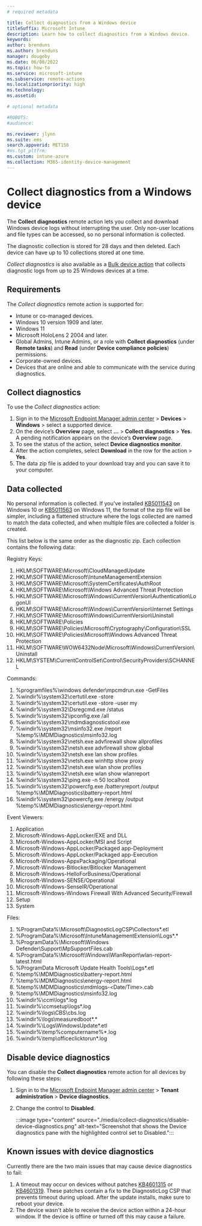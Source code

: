 ```yaml
---
# required metadata

title: Collect diagnostics from a Windows device
titleSuffix: Microsoft Intune
description: Learn how to collect diagnostics from a Windows device.
keywords:
author: brenduns
ms.author: brenduns
manager: dougeby
ms.date: 06/08/2022
ms.topic: how-to
ms.service: microsoft-intune
ms.subservice: remote-actions
ms.localizationpriority: high
ms.technology:
ms.assetid: 

# optional metadata

#ROBOTS:
#audience:

ms.reviewer: jlynn
ms.suite: ems
search.appverid: MET150
#ms.tgt_pltfrm:
ms.custom: intune-azure
ms.collection: M365-identity-device-management
---
```


# Collect diagnostics from a Windows device

The **Collect diagnostics** remote action lets you collect and download Windows device logs without interrupting the user. Only non-user locations and file types can be accessed, so no personal information is collected.

The diagnostic collection is stored for 28 days and then deleted. Each device can have up to 10 collections stored at one time.

*Collect diagnostics* is also available as a [Bulk device action](../remote-actions/bulk-device-actions.md) that collects diagnostic logs from up to 25 Windows devices at a time.

## Requirements

The *Collect diagnostics* remote action is supported for:

- Intune or co-managed devices.
- Windows 10 version 1909 and later.
- Windows 11
- Microsoft HoloLens 2 2004 and later.
- Global Admins, Intune Admins, or a role with **Collect diagnostics** (under **Remote tasks**) and **Read** (under **Device compliance policies**) permissions.
- Corporate-owned devices.
- Devices that are online and able to communicate with the service during diagnostics.

## Collect diagnostics

To use the *Collect diagnostics* action:

1. Sign in to the [Microsoft Endpoint Manager admin center](https://go.microsoft.com/fwlink/?linkid=2109431) > **Devices** > **Windows** > select a supported device.
2. On the device’s **Overview** page, select **…** >  **Collect diagnostics** > **Yes**. A pending notification appears on the device’s **Overview** page.
3. To see the status of the action, select **Device diagnostics monitor**.
4. After the  action completes, select **Download** in the row for the action > **Yes**.
5. The data zip file is added to your download tray and you can save it to your computer.

## Data collected

No personal information is collected. If you've installed [KB5011543](https://support.microsoft.com/topic/march-22-2022-kb5011543-os-builds-19042-1620-19043-1620-and-19044-1620-preview-4fe2d1c0-720f-47fe-9523-75339bc107a1) on Windows 10 or [KB5011563](https://support.microsoft.com/topic/march-28-2022-kb5011563-os-build-22000-593-preview-40df54c9-b5a9-42e5-ae1c-9a33ff91ca91) on Windows 11, the format of the zip file will be simpler, including a flattened structure where the logs collected are named to match the data collected, and when multiple files are collected a folder is created.  

This list below is the same order as the diagnostic zip.  Each collection contains the following data:

Registry Keys:

1. HKLM\SOFTWARE\Microsoft\CloudManagedUpdate
1. HKLM\SOFTWARE\Microsoft\IntuneManagementExtension
1. HKLM\SOFTWARE\Microsoft\SystemCertificates\AuthRoot
1. HKLM\SOFTWARE\Microsoft\Windows Advanced Threat Protection
1. HKLM\SOFTWARE\Microsoft\Windows\CurrentVersion\Authentication\LogonUI
1. HKLM\SOFTWARE\Microsoft\Windows\CurrentVersion\Internet Settings
1. HKLM\SOFTWARE\Microsoft\Windows\CurrentVersion\Uninstall
1. HKLM\SOFTWARE\Policies
1. HKLM\SOFTWARE\Policies\Microsoft\Cryptography\Configuration\SSL
1. HKLM\SOFTWARE\Policies\Microsoft\Windows Advanced Threat Protection
1. HKLM\SOFTWARE\WOW6432Node\Microsoft\Windows\CurrentVersion\Uninstall
1. HKLM\SYSTEM\CurrentControlSet\Control\SecurityProviders\SCHANNEL

Commands:

1. %programfiles%\windows defender\mpcmdrun.exe -GetFiles
1. %windir%\system32\certutil.exe -store
1. %windir%\system32\certutil.exe -store -user my
1. %windir%\system32\Dsregcmd.exe /status
1. %windir%\system32\ipconfig.exe /all
1. %windir%\system32\mdmdiagnosticstool.exe 
1. %windir%\system32\msinfo32.exe /report %temp%\MDMDiagnostics\msinfo32.log
1. %windir%\system32\netsh.exe advfirewall show allprofiles
1. %windir%\system32\netsh.exe advfirewall show global
1. %windir%\system32\netsh.exe lan show profiles
1. %windir%\system32\netsh.exe winhttp show proxy
1. %windir%\system32\netsh.exe wlan show profiles
1. %windir%\system32\netsh.exe wlan show wlanreport
1. %windir%\system32\ping.exe -n 50 localhost
1. %windir%\system32\powercfg.exe /batteryreport /output %temp%\MDMDiagnostics\battery-report.html
1. %windir%\system32\powercfg.exe /energy /output %temp%\MDMDiagnostics\energy-report.html

Event Viewers:

1. Application
1. Microsoft-Windows-AppLocker/EXE and DLL
1. Microsoft-Windows-AppLocker/MSI and Script
1. Microsoft-Windows-AppLocker/Packaged app-Deployment
1. Microsoft-Windows-AppLocker/Packaged app-Execution
1. Microsoft-Windows-AppxPackaging/Operational
1. Microsoft-Windows-Bitlocker/Bitlocker Management
1. Microsoft-Windows-HelloForBusiness/Operational
1. Microsoft-Windows-SENSE/Operational
1. Microsoft-Windows-SenseIR/Operational
1. Microsoft-Windows-Windows Firewall With Advanced Security/Firewall
1. Setup
1. System

Files:

1. %ProgramData%\Microsoft\DiagnosticLogCSP\Collectors\*.etl
1. %ProgramData%\Microsoft\IntuneManagementExtension\Logs\*.*
1. %ProgramData%\Microsoft\Windows Defender\Support\MpSupportFiles.cab
1. %ProgramData%\Microsoft\Windows\WlanReport\wlan-report-latest.html
1. %ProgramData Microsoft Update Health Tools\Logs\*.etl
1. %temp%\MDMDiagnostics\battery-report.html
1. %temp%\MDMDiagnostics\energy-report.html
1. %temp%\MDMDiagnostics\mdmlogs-<Date/Time>.cab
1. %temp%\MDMDiagnostics\msinfo32.log
1. %windir%\ccm\logs\*.log
1. %windir%\ccmsetup\logs\*.log
1. %windir%\logs\CBS\cbs.log
1. %windir%\logs\measuredboot\*.*
1. %windir%\Logs\WindowsUpdate\*.etl
1. %windir%\temp\%computername%*.log
1. %windir%\temp\officeclicktorun*.log

## Disable device diagnostics

You can disable the **Collect diagnostics** remote action for all devices by following these steps:

1. Sign in to the [Microsoft Endpoint Manager admin center](https://go.microsoft.com/fwlink/?linkid=2109431) > **Tenant administration** > **Device diagnostics**.
2. Change the control to **Disabled**.

     :::image type="content" source="./media/collect-diagnostics/disable-device-diagnostics.png" alt-text="Screenshot that shows the Device diagnostics pane with the highlighted control set to Disabled.":::

## Known issues with device diagnostics

Currently there are the two main issues that may cause device diagnostics to fail:

1. A timeout may occur on devices without patches [KB4601315](https://support.microsoft.com/topic/february-9-2021-kb4601315-os-build-18363-1377-bdd71d2f-6729-e22a-3150-64324e4ab954) or [KB4601319](https://support.microsoft.com/topic/february-9-2021-kb4601319-os-builds-19041-804-and-19042-804-87fc8417-4a81-0ebb-5baa-40cfab2fbfde).  These patches contain a fix to the DiagnosticLog CSP that prevents timeout during upload.  After the update installs, make sure to reboot your device.
2. The device wasn't able to receive the device action within a 24-hour window. If the device is offline or turned off this may cause a failure.
